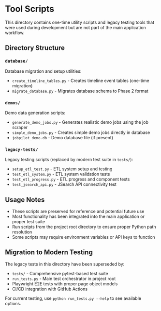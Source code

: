 # Tool Scripts

This directory contains one-time utility scripts and legacy testing tools that were used during development but are not part of the main application workflow.

## Directory Structure

### `database/`
Database migration and setup utilities:
- `create_timeline_tables.py` - Creates timeline event tables (one-time migration)
- `migrate_database.py` - Migrates database schema to Phase 2 format

### `demos/`
Demo data generation scripts:
- `generate_demo_jobs.py` - Generates realistic demo jobs using the job scraper
- `simple_demo_jobs.py` - Creates simple demo jobs directly in database
- `jobpilot_demo.db` - Demo database file (if present)

### `legacy-tests/`
Legacy testing scripts (replaced by modern test suite in `tests/`):
- `setup_etl_test.py` - ETL system setup and testing
- `test_etl_system.py` - ETL system validation tests
- `test_etl_progress.py` - ETL progress and component tests
- `test_jsearch_api.py` - JSearch API connectivity test

## Usage Notes

- These scripts are preserved for reference and potential future use
- Most functionality has been integrated into the main application or proper test suite
- Run scripts from the project root directory to ensure proper Python path resolution
- Some scripts may require environment variables or API keys to function

## Migration to Modern Testing

The legacy tests in this directory have been superseded by:
- `tests/` - Comprehensive pytest-based test suite
- `run_tests.py` - Main test orchestrator in project root
- Playwright E2E tests with proper page object models
- CI/CD integration with GitHub Actions

For current testing, use `python run_tests.py --help` to see available options.
